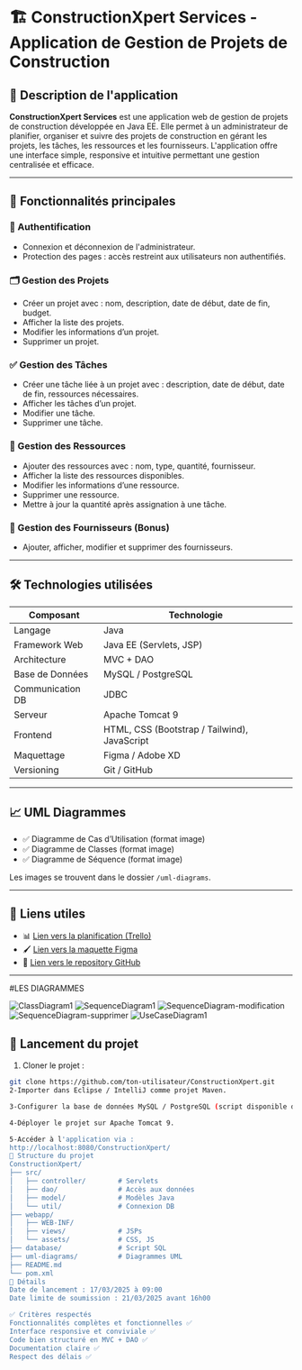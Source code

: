 # 🏗️ ConstructionXpert Services - Application de Gestion de Projets de Construction

## 📌 Description de l'application

**ConstructionXpert Services** est une application web de gestion de projets de construction développée en Java EE. Elle permet à un administrateur de planifier, organiser et suivre des projets de construction en gérant les projets, les tâches, les ressources et les fournisseurs. L'application offre une interface simple, responsive et intuitive permettant une gestion centralisée et efficace.

---

## 🎯 Fonctionnalités principales

### 🔐 Authentification
- Connexion et déconnexion de l'administrateur.
- Protection des pages : accès restreint aux utilisateurs non authentifiés.

### 🗂️ Gestion des Projets
- Créer un projet avec : nom, description, date de début, date de fin, budget.
- Afficher la liste des projets.
- Modifier les informations d’un projet.
- Supprimer un projet.

### ✅ Gestion des Tâches
- Créer une tâche liée à un projet avec : description, date de début, date de fin, ressources nécessaires.
- Afficher les tâches d’un projet.
- Modifier une tâche.
- Supprimer une tâche.

### 🧰 Gestion des Ressources
- Ajouter des ressources avec : nom, type, quantité, fournisseur.
- Afficher la liste des ressources disponibles.
- Modifier les informations d’une ressource.
- Supprimer une ressource.
- Mettre à jour la quantité après assignation à une tâche.

### 🧾 Gestion des Fournisseurs (Bonus)
- Ajouter, afficher, modifier et supprimer des fournisseurs.

---

## 🛠️ Technologies utilisées

| Composant          | Technologie             |
|--------------------|--------------------------|
| Langage            | Java                     |
| Framework Web      | Java EE (Servlets, JSP)  |
| Architecture       | MVC + DAO                |
| Base de Données    | MySQL / PostgreSQL       |
| Communication DB   | JDBC                     |
| Serveur            | Apache Tomcat 9          |
| Frontend           | HTML, CSS (Bootstrap / Tailwind), JavaScript |
| Maquettage         | Figma / Adobe XD         |
| Versioning         | Git / GitHub             |

---

## 📈 UML Diagrammes

- ✅ Diagramme de Cas d’Utilisation (format image)
- ✅ Diagramme de Classes (format image)
- ✅ Diagramme de Séquence (format image)

Les images se trouvent dans le dossier `/uml-diagrams`.

---

## 🔗 Liens utiles

- 📊 [Lien vers la planification (Trello)](https://...)
- 🖌️ [Lien vers la maquette Figma](https://...)
- 📁 [Lien vers le repository GitHub](https://github.com/...)

---
#LES DIAGRAMMES

![ClassDiagram1](https://github.com/user-attachments/assets/f35da5e2-f258-458e-926b-50205cc508a8)
![SequenceDiagram1](https://github.com/user-attachments/assets/4610f179-24e2-4582-9157-dee2abd536ca)
![SequenceDiagram-modification](https://github.com/user-attachments/assets/c87fa4e3-8038-4706-b7f4-fc9534f4cba5)
![SequenceDiagram-supprimer](https://github.com/user-attachments/assets/8ca5a6e5-868b-41d8-8f2d-ae8a5cb28fc3)
![UseCaseDiagram1](https://github.com/user-attachments/assets/7f372c8f-90f1-4dc1-893f-bdfd50434804)


## 🚀 Lancement du projet

1. Cloner le projet :
```bash
git clone https://github.com/ton-utilisateur/ConstructionXpert.git
2-Importer dans Eclipse / IntelliJ comme projet Maven.

3-Configurer la base de données MySQL / PostgreSQL (script disponible dans /database).

4-Déployer le projet sur Apache Tomcat 9.

5-Accéder à l'application via :
http://localhost:8080/ConstructionXpert/
📂 Structure du projet
ConstructionXpert/
├── src/
│   ├── controller/        # Servlets
│   ├── dao/               # Accès aux données
│   ├── model/             # Modèles Java
│   └── util/              # Connexion DB
├── webapp/
│   ├── WEB-INF/
│   ├── views/             # JSPs
│   └── assets/            # CSS, JS
├── database/              # Script SQL
├── uml-diagrams/          # Diagrammes UML
├── README.md
└── pom.xml
📅 Détails
Date de lancement : 17/03/2025 à 09:00
Date limite de soumission : 21/03/2025 avant 16h00

✅ Critères respectés
Fonctionnalités complètes et fonctionnelles ✅
Interface responsive et conviviale ✅
Code bien structuré en MVC + DAO ✅
Documentation claire ✅
Respect des délais ✅




